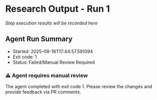 # Research Output - Run 1

_Step execution results will be recorded here_


## Agent Run Summary

- Started: 2025-08-16T17:44:57.591094
- Exit code: 1
- Status: Failed/Manual Review Required

### ⚠️ Agent requires manual review

The agent completed with exit code 1. Please review the changes and provide feedback via PR comments.

